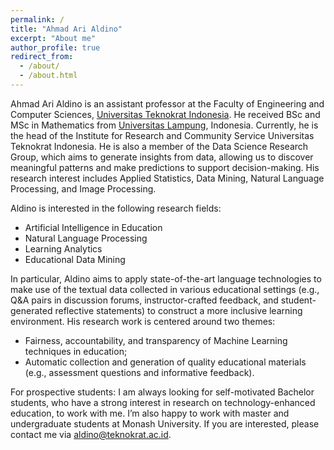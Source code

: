 ```yaml
---
permalink: /
title: "Ahmad Ari Aldino"
excerpt: "About me"
author_profile: true
redirect_from: 
  - /about/
  - /about.html
---
```


Ahmad Ari Aldino is an assistant professor at the Faculty of Engineering and Computer Sciences, [Universitas Teknokrat Indonesia](https://teknokrat.ac.id/). He received BSc and MSc in Mathematics from [Universitas Lampung](https://www.unila.ac.id/en/), Indonesia. Currently, he is the head of the Institute for Research and Community Service Universitas Teknokrat Indonesia. He is also a member of the Data Science Research Group, which aims to generate insights from data, allowing us to discover meaningful patterns and make predictions to support decision-making. His research interest includes Applied Statistics, Data Mining, Natural Language Processing, and Image Processing.

Aldino is interested in the following research fields:
- Artificial Intelligence in Education
- Natural Language Processing
- Learning Analytics
- Educational Data Mining

In particular, Aldino aims to apply state-of-the-art language technologies to make use of the textual data collected in various educational settings (e.g., Q&A pairs in discussion forums, instructor-crafted feedback, and student-generated reflective statements) to construct a more inclusive learning environment. His research work is centered around two themes:

- Fairness, accountability, and transparency of Machine Learning techniques in education;
- Automatic collection and generation of quality educational materials (e.g., assessment questions and informative feedback).

For prospective students: I am always looking for self-motivated Bachelor students, who have a strong interest in research on technology-enhanced education, to work with me. I’m also happy to work with master and undergraduate students at Monash University. If you are interested, please contact me via aldino@teknokrat.ac.id.
